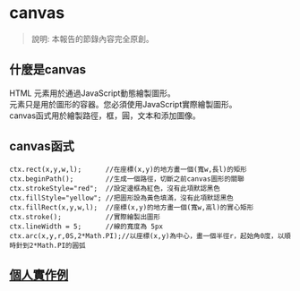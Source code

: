 # canvas  
> 說明: 本報告的節錄內容完全原創。
## 什麼是canvas  
HTML <canvas>元素用於通過JavaScript動態繪製圖形。  
<canvas>元素只是用於圖形的容器。您必須使用JavaScript實際繪製圖形。  
canvas函式用於繪製路徑，框，圓，文本和添加圖像。  

## canvas函式  
``` 
ctx.rect(x,y,w,l);      //在座標(x,y)的地方畫一個(寬w,長l)的矩形  
ctx.beginPath();        //生成一個路徑，切斷之前canvas圖形的關聯  
ctx.strokeStyle="red";  //設定邊框為紅色，沒有此項默認黑色  
ctx.fillStyle="yellow"; //把圖形設為黃色填滿，沒有此項默認黑色   
ctx.fillRect(x,y,w,l);  //座標(x,y)的地方畫一個(寬w,高l)的實心矩形  
ctx.stroke();           //實際繪製出圖形  
ctx.lineWidth = 5;      //線的寬度為 5px  
ctx.arc(x,y,r,0S,2*Math.PI);//以座標(x,y)為中心，畫一個半徑r，起始角0度，以順時針到2*Math.PI的圓弧 
``` 
## [個人實作例](https://07nick-kcin21.github.io/wp108b/homework/%E7%B6%B2%E9%A0%81%E8%A8%AD%E8%A8%88%E5%BF%83%E5%BE%97%E5%A0%B1%E5%91%8A/5.29/canvas.html)
 